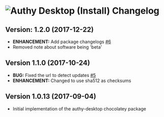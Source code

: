 # ![Authy Desktop (Install) Changelog](https://img.shields.io/badge/Authy%20Desktop%20(Install)-Package%20Changelog-blue.svg?style=for-the-badge)

## Version: 1.2.0 (2017-12-22)
- **ENHANCEMENT:** Add package changelogs [#6](https://github.com/AdmiringWorm/chocolatey-packages/issues/6)
- Removed note about software being 'beta'

## Version 1.1.0 (2017-10-24)
- **BUG:** Fixed the url to detect updates [#5](https://github.com/AdmiringWorm/chocolatey-packages/issues/5)
- **ENHANCEMENT:** Changed to use sha512 as checksums

## Version 1.0.13 (2017-09-04)
- Initial implementation of the authy-desktop chocolatey package
